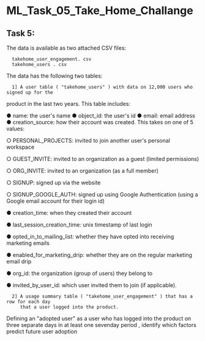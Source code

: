 # ML_Task_05_Take_Home_Challange

## Task 5:
   The data is available as two attached CSV files:
   
      takehome_user_engagement. csv
      takehome_users . csv
      
The data has the following two tables:

      1] A user table ( "takehome_users" ) with data on 12,000 users who signed up for the
product in the last two years. This table includes:

   ● name: the user's name
   ● object_id: the user's id
   ● email: email address
   ● creation_source: how their account was created. This takes on one
 of 5 values:
 
   ○ PERSONAL_PROJECTS: invited to join another user's
      personal workspace
      
   ○ GUEST_INVITE: invited to an organization as a guest
      (limited permissions)
      
   ○ ORG_INVITE: invited to an organization (as a full member)
   
   ○ SIGNUP: signed up via the website
   
   ○ SIGNUP_GOOGLE_AUTH: signed up using Google
      Authentication (using a Google email account for their login
      id)


   ● creation_time: when they created their account
   
   ● last_session_creation_time: unix timestamp of last login
   
   ● opted_in_to_mailing_list: whether they have opted into receiving
      marketing emails
      
   ● enabled_for_marketing_drip: whether they are on the regular
      marketing email drip
      
   ● org_id: the organization (group of users) they belong to
   
   ● invited_by_user_id: which user invited them to join (if applicable).
   
   
      2] A usage summary table ( "takehome_user_engagement" ) that has a row for each day
         that a user logged into the product.
         
         

Defining an "adopted user" as a user who has logged into the product on three separate
days in at least one seven­day period , identify which factors predict future user
adoption
